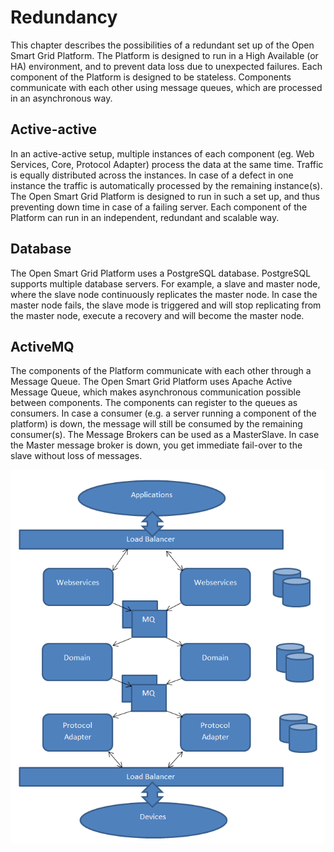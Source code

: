 <!--
SPDX-FileCopyrightText: Contributors to the GXF project

SPDX-License-Identifier: Apache-2.0
-->

# Redundancy

This chapter describes the possibilities of a redundant set up of the Open Smart Grid Platform. The Platform is designed to run in a High Available \(or HA\) environment, and to prevent data loss due to unexpected failures. Each component of the Platform is designed to be stateless. Components communicate with each other using message queues, which are processed in an asynchronous way.

## Active-active

In an active-active setup, multiple instances of each component \(eg. Web Services, Core, Protocol Adapter\) process the data at the same time. Traffic is equally distributed across the instances. In case of a defect in one instance the traffic is automatically processed by the remaining instance\(s\). The Open Smart Grid Platform is designed to run in such a set up, and thus preventing down time in case of a failing server. Each component of the Platform can run in an independent, redundant and scalable way.

## Database

The Open Smart Grid Platform uses a PostgreSQL database. PostgreSQL supports multiple database servers. For example, a slave and master node, where the slave node continuously replicates the master node. In case the master node fails, the slave mode is triggered and will stop replicating from the master node, execute a recovery and will become the master node.

## ActiveMQ

The components of the Platform communicate with each other through a Message Queue. The Open Smart Grid Platform uses Apache Active Message Queue, which makes asynchronous communication possible between components. The components can register to the queues as consumers. In case a consumer \(e.g. a server running a component of the platform\) is down, the message will still be consumed by the remaining consumer\(s\). The Message Brokers can be used as a MasterSlave. In case the Master message broker is down, you get immediate fail-over to the slave without loss of messages.

![Redundancy](../../.gitbook/assets/redundancy.png)

